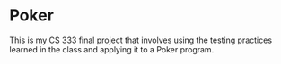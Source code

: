 # Poker
This is my CS 333 final project that involves using the testing practices learned in the class and applying it to a Poker program.
